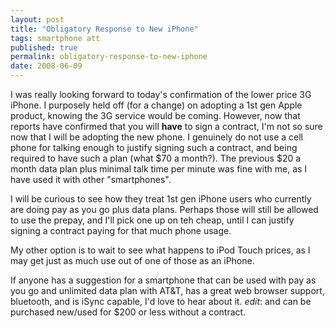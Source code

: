 ```yaml
---
layout: post
title: "Obligatory Response to New iPhone"
tags: smartphone att
published: true
permalink: obligatory-response-to-new-iphone
date: 2008-06-09
---
```


I was really looking forward to today's confirmation of the lower price 3G iPhone.  I purposely held off (for a change) on adopting a 1st gen Apple product, knowing the 3G service would be coming.  However, now that reports have confirmed that you will <strong>have</strong> to sign a contract, I'm not so sure now that I will be adopting the new phone.  I genuinely do not use a cell phone for talking enough to justify signing such a contract, and being required to have such a plan (what $70 a month?).  The previous $20 a month data plan plus minimal talk time per minute was fine with me, as I have used it with other "smartphones".  

I will be curious to see how they treat 1st gen iPhone users who currently are doing pay as you go plus data plans.  Perhaps those will still be allowed to use the prepay, and I'll pick one up on teh cheap, until I can justify signing a contract paying for that much phone usage.

My other option is to wait to see what happens to iPod Touch prices, as I may get just as much use out of one of those as an iPhone.

If anyone has a suggestion for a smartphone that can be used with pay as you go and unlimited data plan with AT&amp;T, has a great web browser support, bluetooth, and is iSync capable, I'd love to hear about it. <em>edit</em>:  and can be purchased new/used for $200 or less without a contract.
